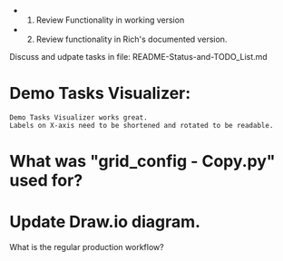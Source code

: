

- 1) Review Functionality in working version

- 2) Review functionality in Rich's documented version. 

Discuss and udpate tasks in file: README-Status-and-TODO_List.md

# Demo Tasks Visualizer: 
    Demo Tasks Visualizer works great.  
    Labels on X-axis need to be shortened and rotated to be readable. 

# What was "grid_config - Copy.py" used for? 

# Update Draw.io diagram.  
What is the regular production workflow? 

